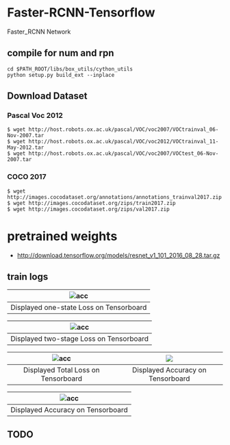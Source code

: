 # Faster-RCNN-Tensorflow
Faster_RCNN Network

## compile for num and rpn 
```shell script
cd $PATH_ROOT/libs/box_utils/cython_utils
python setup.py build_ext --inplace
```

## Download Dataset
### Pascal Voc 2012
```shell script
$ wget http://host.robots.ox.ac.uk/pascal/VOC/voc2007/VOCtrainval_06-Nov-2007.tar
$ wget http://host.robots.ox.ac.uk/pascal/VOC/voc2012/VOCtrainval_11-May-2012.tar
$ wget http://host.robots.ox.ac.uk/pascal/VOC/voc2007/VOCtest_06-Nov-2007.tar
```
### COCO 2017
```shell script
$ wget http://images.cocodataset.org/annotations/annotations_trainval2017.zip
$ wget http://images.cocodataset.org/zips/train2017.zip
$ wget http://images.cocodataset.org/zips/val2017.zip
````
# pretrained weights
* <http://download.tensorflow.org/models/resnet_v1_101_2016_08_28.tar.gz>

## train logs

![acc](./docs/rpn_loss.png) |
|:-------------------------:|
Displayed  one-state Loss on Tensorboard | 

![acc](./docs/fast_rcnn_loss.png) |
|:-------------------------:|
Displayed  two-stage Loss on Tensorboard | 

![acc](./docs/total_loss.png)      |  ![](./docs/learning_rate.png)
:-------------------------:|:-------------------------:
Displayed Total Loss on Tensorboard |  Displayed Accuracy on Tensorboard

![acc](./docs/acc.png) |
|:-------------------------:|
Displayed  Accuracy on Tensorboard | 


## TODO